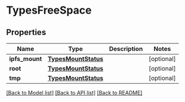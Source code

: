 # TypesFreeSpace

## Properties
Name | Type | Description | Notes
------------ | ------------- | ------------- | -------------
**ipfs_mount** | [**TypesMountStatus**](TypesMountStatus.md) |  | [optional] 
**root** | [**TypesMountStatus**](TypesMountStatus.md) |  | [optional] 
**tmp** | [**TypesMountStatus**](TypesMountStatus.md) |  | [optional] 

[[Back to Model list]](../README.md#documentation-for-models) [[Back to API list]](../README.md#documentation-for-api-endpoints) [[Back to README]](../README.md)


